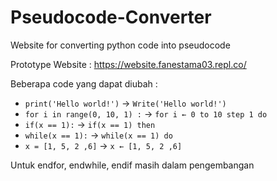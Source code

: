 # Pseudocode-Converter
Website for converting python code into pseudocode

Prototype Website : https://website.fanestama03.repl.co/

Beberapa code yang dapat diubah : 

- `print('Hello world!')` -> `Write('Hello world!')`
- `for i in range(0, 10, 1) :` -> `for i ← 0 to 10 step 1 do`
- `if(x == 1):` -> `if(x == 1) then`
- `while(x == 1):` -> `while(x == 1) do`
- `x = [1, 5, 2 ,6]` -> `x ← [1, 5, 2 ,6]`

Untuk endfor, endwhile, endif
masih dalam pengembangan
